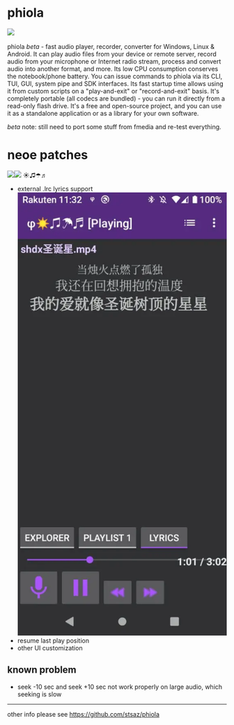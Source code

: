 # phiola

![](res/phiola.svg)

phiola *beta* - fast audio player, recorder, converter for Windows, Linux & Android.
It can play audio files from your device or remote server, record audio from your microphone or Internet radio stream, process and convert audio into another format, and more.
Its low CPU consumption conserves the notebook/phone battery.
You can issue commands to phiola via its CLI, TUI, GUI, system pipe and SDK interfaces.
Its fast startup time allows using it from custom scripts on a "play-and-exit" or "record-and-exit" basis.
It's completely portable (all codecs are bundled) - you can run it directly from a read-only flash drive.
It's a free and open-source project, and you can use it as a standalone application or as a library for your own software.

*beta* note: still need to port some stuff from fmedia and re-test everything.

# neoe patches

![](res/phiola.svg)![](res/phiola.svg)  ☀♫☂♬

* external .lrc lyrics support
![](res/ss1lrc_s.webp)
* resume last play position
* other UI customization
## known problem
* seek -10 sec and seek +10 sec not work properly on large audio, which seeking is slow

----------

other info please see https://github.com/stsaz/phiola

